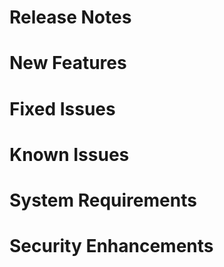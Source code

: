 Release Notes
==============

New Features
============

Fixed Issues
============

Known Issues
============

System Requirements
===================

Security Enhancements
=====================
